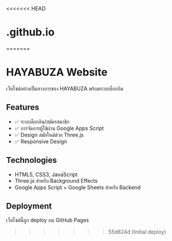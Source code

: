 <<<<<<< HEAD
# .github.io
=======
# HAYABUZA Website

เว็บไซต์อย่างเป็นทางการของ HAYABUZA พร้อมระบบล็อกอิน

## Features
- ✅ ระบบล็อกอิน/สมัครสมาชิก
- ✅ การจัดการผู้ใช้ผ่าน Google Apps Script
- ✅ Design สมัยใหม่ด้วย Three.js
- ✅ Responsive Design

## Technologies
- HTML5, CSS3, JavaScript
- Three.js สำหรับ Background Effects
- Google Apps Script + Google Sheets สำหรับ Backend

## Deployment
เว็บไซต์นี้ถูก deploy บน GitHub Pages
>>>>>>> 55d824d (Initial deploy)
